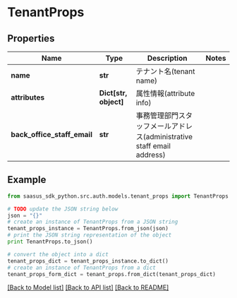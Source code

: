 # TenantProps


## Properties
Name | Type | Description | Notes
------------ | ------------- | ------------- | -------------
**name** | **str** | テナント名(tenant name) | 
**attributes** | **Dict[str, object]** | 属性情報(attribute info) | 
**back_office_staff_email** | **str** | 事務管理部門スタッフメールアドレス(administrative staff email address) | 

## Example

```python
from saasus_sdk_python.src.auth.models.tenant_props import TenantProps

# TODO update the JSON string below
json = "{}"
# create an instance of TenantProps from a JSON string
tenant_props_instance = TenantProps.from_json(json)
# print the JSON string representation of the object
print TenantProps.to_json()

# convert the object into a dict
tenant_props_dict = tenant_props_instance.to_dict()
# create an instance of TenantProps from a dict
tenant_props_form_dict = tenant_props.from_dict(tenant_props_dict)
```
[[Back to Model list]](../README.md#documentation-for-models) [[Back to API list]](../README.md#documentation-for-api-endpoints) [[Back to README]](../README.md)



